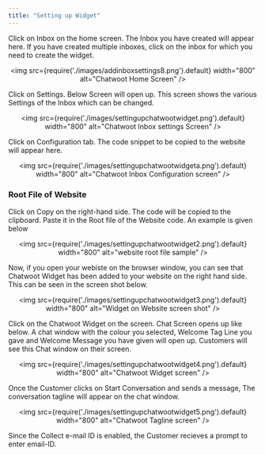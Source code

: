 ```yaml
---
title: "Setting up Widget"
---
```


Click on Inbox on the home screen. The Inbox you have created will appear here. If you have created multiple inboxes, click on the inbox for which you need to create the widget.  

<div align="center">

<img src={require('./images/addinboxsettings8.png').default} width="800" alt="Chatwoot Home Screen" />

</div>

Click on Settings. Below Screen will open up. This screen shows the various Settings of the Inbox which can be changed.

<div align="center">

<img src={require('./images/settingupchatwootwidget.png').default} width="800" alt="Chatwoot Inbox settings Screen" />

</div>
Click on Configuration tab. The code snippet to be copied to the website will appear here.

<div align="center">

<img src={require('./images/settingupchatwootwidgeta.png').default} width="800" alt="Chatwoot Inbox Configuration screen" />

</div>

### Root File of Website  

Click on Copy on the right-hand side. The code will be copied to the clipboard. Paste it in the Root file of the Website code.
An example is given below

<div align="center">

<img src={require('./images/settingupchatwootwidget2.png').default} width="800" alt="website root file sample" />

</div>

Now, if you open your webiste on the browser window, you can see that Chatwoot Widget has been added to your website on the right hand side. This can be seen in the screen shot below.  


<div align="center">

<img src={require('./images/settingupchatwootwidget3.png').default} width="800" alt="Widget on Website screen shot" />

</div>

 Click on the Chatwoot Widget on the screen. Chat Screen opens up like below. A chat window with the colour you selected,
Welcome Tag Line you gave and Welcome Message you have given will open up. Customers will see this Chat window on their screen.
 <div align="center">

<img src={require('./images/settingupchatwootwidget4.png').default} width="800" alt="Chatwoot Widget screen" />

</div>

Once the Customer clicks on Start Conversation and sends a message, The conversation tagline will appear on the chat window.

 <div align="center">

<img src={require('./images/settingupchatwootwidget5.png').default} width="800" alt="Chatwoot Tagline screen" />

</div>

Since the Collect e-mail ID is enabled, the Customer recieves a prompt to enter email-ID.  
